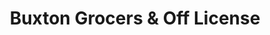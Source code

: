 ---
title: "Buxton Grocers & Off License"
url: /derby/buxton-grocers-and-off-license/
shop: convenience
---